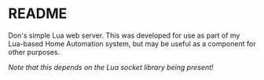 # README #

Don's simple Lua web server. This was developed for use as part of my Lua-based Home Automation system, but may be useful as a component for other purposes.

*Note that this depends on the Lua socket library being present!*

